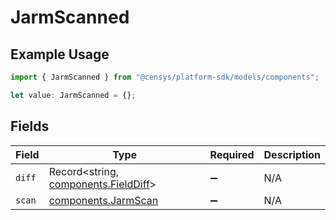 # JarmScanned

## Example Usage

```typescript
import { JarmScanned } from "@censys/platform-sdk/models/components";

let value: JarmScanned = {};
```

## Fields

| Field                                                                        | Type                                                                         | Required                                                                     | Description                                                                  |
| ---------------------------------------------------------------------------- | ---------------------------------------------------------------------------- | ---------------------------------------------------------------------------- | ---------------------------------------------------------------------------- |
| `diff`                                                                       | Record<string, [components.FieldDiff](../../models/components/fielddiff.md)> | :heavy_minus_sign:                                                           | N/A                                                                          |
| `scan`                                                                       | [components.JarmScan](../../models/components/jarmscan.md)                   | :heavy_minus_sign:                                                           | N/A                                                                          |